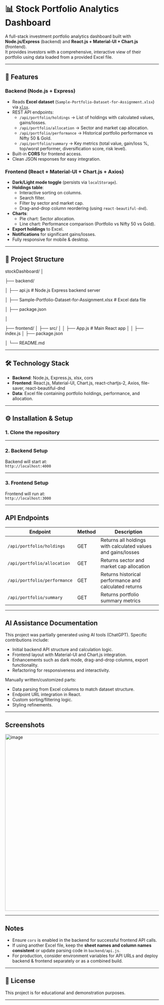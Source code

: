 # 📊 Stock Portfolio Analytics Dashboard

A full-stack investment portfolio analytics dashboard built with **Node.js/Express** (backend) and **React.js + Material-UI + Chart.js** (frontend).  
It provides investors with a comprehensive, interactive view of their portfolio using data loaded from a provided Excel file.

---

## 🚀 Features

### Backend (Node.js + Express)
- Reads **Excel dataset** (`Sample-Portfolio-Dataset-for-Assignment.xlsx`) via [`xlsx`](https://www.npmjs.com/package/xlsx).
- REST API endpoints:
  - `/api/portfolio/holdings` → List of holdings with calculated values, gains/losses.
  - `/api/portfolio/allocation` → Sector and market cap allocation.
  - `/api/portfolio/performance` → Historical portfolio performance vs Nifty 50 & Gold.
  - `/api/portfolio/summary` → Key metrics (total value, gain/loss %, top/worst performer, diversification score, risk level).
- Built-in **CORS** for frontend access.
- Clean JSON responses for easy integration.

### Frontend (React + Material-UI + Chart.js + Axios)
- **Dark/Light mode toggle** (persists via `localStorage`).
- **Holdings table**:
  - Interactive sorting on columns.
  - Search filter.
  - Filter by sector and market cap.
  - Drag-and-drop column reordering (using `react-beautiful-dnd`).
- **Charts**:
  - Pie chart: Sector allocation.
  - Line chart: Performance comparison (Portfolio vs Nifty 50 vs Gold).
- **Export holdings** to Excel.
- **Notifications** for significant gains/losses.
- Fully responsive for mobile & desktop.

---

## 📂 Project Structure

stockDashboard/
│

├── backend/

│ ├── api.js # Node.js Express backend server

│ ├── Sample-Portfolio-Dataset-for-Assignment.xlsx # Excel data file

│ ├── package.json

│

├── frontend/
│ ├── src/
│ │ ├── App.js # Main React app
│ │ ├── index.js
│ ├── package.json

│
└── README.md


---

## 🛠 Technology Stack

- **Backend**: Node.js, Express.js, xlsx, cors
- **Frontend**: React.js, Material-UI, Chart.js, react-chartjs-2, Axios, file-saver, react-beautiful-dnd
- **Data**: Excel file containing portfolio holdings, performance, and allocation.

---

## ⚙️ Installation & Setup

### 1. Clone the repository

---

### 2. Backend Setup
Backend will start at:  
`http://localhost:4000`

---

### 3. Frontend Setup
Frontend will run at:  
`http://localhost:3000`

---

##  API Endpoints

| Endpoint | Method | Description |
|----------|--------|-------------|
| `/api/portfolio/holdings` | GET | Returns all holdings with calculated values and gains/losses |
| `/api/portfolio/allocation` | GET | Returns sector and market cap allocation |
| `/api/portfolio/performance` | GET | Returns historical performance and calculated returns |
| `/api/portfolio/summary` | GET | Returns portfolio summary metrics |

---

##  AI Assistance Documentation

This project was partially generated using AI tools (ChatGPT). Specific contributions include:
- Initial backend API structure and calculation logic.
- Frontend layout with Material-UI and Chart.js integration.
- Enhancements such as dark mode, drag-and-drop columns, export functionality.
- Refactoring for responsiveness and interactivity.

Manually written/customized parts:
- Data parsing from Excel columns to match dataset structure.
- Endpoint URL integration in React.
- Custom sorting/filtering logic.
- Styling refinements.

---

##  Screenshots

<img width="848" height="578" alt="image" src="https://github.com/user-attachments/assets/a26c1c2c-da8c-4d91-8f38-218e7763f306" />


---

##  Notes
- Ensure `cors` is enabled in the backend for successful frontend API calls.
- If using another Excel file, keep the **sheet names and column names consistent** or update parsing code in `backend/api.js`.
- For production, consider environment variables for API URLs and deploy backend & frontend separately or as a combined build.

---

## 📄 License
This project is for educational and demonstration purposes.

---
